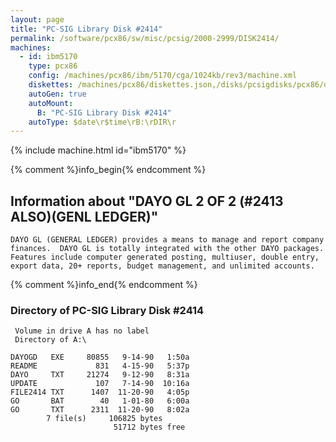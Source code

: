 ```yaml
---
layout: page
title: "PC-SIG Library Disk #2414"
permalink: /software/pcx86/sw/misc/pcsig/2000-2999/DISK2414/
machines:
  - id: ibm5170
    type: pcx86
    config: /machines/pcx86/ibm/5170/cga/1024kb/rev3/machine.xml
    diskettes: /machines/pcx86/diskettes.json,/disks/pcsigdisks/pcx86/diskettes.json
    autoGen: true
    autoMount:
      B: "PC-SIG Library Disk #2414"
    autoType: $date\r$time\rB:\rDIR\r
---
```


{% include machine.html id="ibm5170" %}

{% comment %}info_begin{% endcomment %}

## Information about "DAYO GL 2 OF 2 (#2413 ALSO)(GENL LEDGER)"

    DAYO GL (GENERAL LEDGER) provides a means to manage and report company
    finances.  DAYO GL is totally integrated with the other DAYO packages.
    Features include computer generated posting, multiuser, double entry,
    export data, 20+ reports, budget management, and unlimited accounts.
{% comment %}info_end{% endcomment %}


### Directory of PC-SIG Library Disk #2414

     Volume in drive A has no label
     Directory of A:\

    DAYOGD   EXE     80855   9-14-90   1:50a
    README             831   4-15-90   5:37p
    DAYO     TXT     21274   9-12-90   8:31a
    UPDATE             107   7-14-90  10:16a
    FILE2414 TXT      1407  11-20-90   4:05p
    GO       BAT        40   1-01-80   6:00a
    GO       TXT      2311  11-20-90   8:02a
            7 file(s)     106825 bytes
                           51712 bytes free
